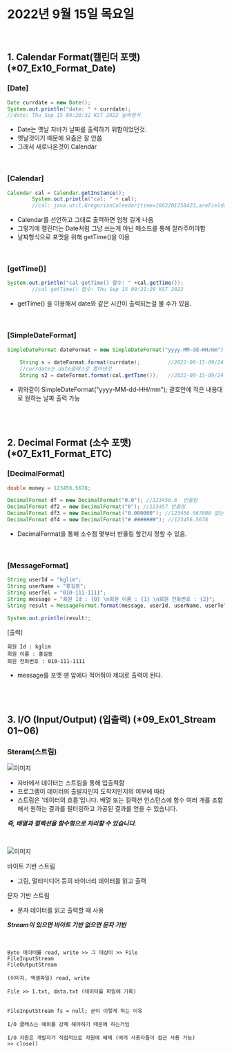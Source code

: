 # 2022년 9월 15일 목요일
<br>


## 1. Calendar Format(캘린더 포맷) (*07_Ex10_Format_Date)


### [Date]
```java
Date currdate = new	Date();
System.out.println("date: " + currdate);
//date: Thu Sep 15 09:20:32 KST 2022 날짜형식
```
- Date는 옛날 자바가 날짜를 출력하기 위함이었던것.
- 옛날것이기 때문에 요즘은 잘 안씀
- 그래서 새로나온것이 Calendar

<br>

### [Calendar]
```java
Calendar cal = Calendar.getInstance();
		System.out.println("cal: " + cal);
		//cal: java.util.GregorianCalendar[time=1663201258423,areFieldsSet=true,areAllFieldsSet=true,lenient=true,zone=sun.util.calendar.ZoneInfo[id="Asia/Seoul",offset=32400000,dstSavings=0,useDaylight=false,transitions=30,lastRule=null],firstDayOfWeek=1,minimalDaysInFirstWeek=1,ERA=1,YEAR=2022,MONTH=8,WEEK_OF_YEAR=38,WEEK_OF_MONTH=3,DAY_OF_MONTH=15,DAY_OF_YEAR=258,DAY_OF_WEEK=5,DAY_OF_WEEK_IN_MONTH=3,AM_PM=0,HOUR=9,HOUR_OF_DAY=9,MINUTE=20,SECOND=58,MILLISECOND=423,ZONE_OFFSET=32400000,DST_OFFSET=0]
```

- Calendar를 선언하고 그대로 출력하면 엄청 길게 나옴
- 그렇기에 캘린더는 Date처럼 그냥 쓰는게 아닌 매소드를 통해 잘라주어야함
- 날짜형식으로 포맷을 위해 getTime()을 이용

<br>

### [getTime()]
```java
System.out.println("cal getTime() 함수: " +cal.getTime());
		//cal getTime() 함수: Thu Sep 15 09:21:29 KST 2022
```

- getTime() 을 이용해서 date와 같은 시간이 출력되는걸 볼 수가 있음.

<br>

### [SimpleDateFormat]
```java
SimpleDateFormat dateFormat = new SimpleDateFormat("yyyy-MM-dd-HH/mm");
    
    String s = dateFormat.format(currdate);			//2022-09-15-09/24
    //currdate는 date클래스로 뽑아낸것
    String s2 = dateFormat.format(cal.getTime());	//2022-09-15-09/24
```

- 위와같이 SimpleDateFormat("yyyy-MM-dd-HH/mm"); 괄호안에 적은 내용대로 원하는 날짜 출력 가능


<br><br>


## 2. Decimal Format (소수 포맷) (*07_Ex11_Format_ETC)

### [DecimalFormat]
```java
double money = 123456.5678;

DecimalFormat df = new DecimalFormat("0.0"); //123456.6  반올림
DecimalFormat df2 = new DecimalFormat("0");	//123457 반올림
DecimalFormat df3 = new DecimalFormat("0.000000"); //123456.567800 없는 자리는 0으로 채움
DecimalFormat df4 = new DecimalFormat("#.#######"); //123456.5678 
```

- DecimalFormat을 통해 소수점 몇부터 반올림 할건지 정할 수 있음.

<br>

### [MessageFormat]
```java
String userId = "kglim";
String userName = "홍길동";
String userTel = "010-111-1111";
String message = "회원 Id : {0} \n회원 이름 : {1} \n회원 전화번호 : {2}";
String result = MessageFormat.format(message, userId, userName, userTel);

System.out.println(result);
```

[출력]

    회원 Id : kglim 
    회원 이름 : 홍길동 
    회원 전화번호 : 010-111-1111


- message를 포맷 맨 앞에다 적어줘야 제대로 출력이 된다.

<br><br>

## 3. I/O (Input/Output) (입출력) (*09_Ex01_Stream 01~06)

### Steram(스트림)

![이미지](https://img1.daumcdn.net/thumb/R1280x0/?scode=mtistory2&fname=https%3A%2F%2Fblog.kakaocdn.net%2Fdn%2FbvH00I%2FbtqydR4e1Ju%2FDaCDExX0OKOaZquiHWzWLK%2Fimg.png)

- 자바에서 데이터는 스트림을 통해 입출력함
- 프로그램이 데이터의 출발지인지 도착지인지의 여부에 따라
- 스트림은 '데이터의 흐름’입니다. 배열 또는 컬렉션 인스턴스에 함수 여러 개를 조합해서 원하는 결과를 필터링하고 가공된 결과를 얻을 수 있습니다.

***즉, 배열과 컬렉션을 함수형으로 처리할 수 있습니다.***

<br>

![이미지](https://mblogthumb-phinf.pstatic.net/MjAxNzAzMDdfMzcg/MDAxNDg4ODc1NTU1NzYz.Jh8-r-RQcxjkX0W2LKMtVT-1BDD1kHl9MwLqEflkySgg.i0cmhOjAE8R72W9oY_VuQVCpsPAndzgmFDgnIGkDvYsg.PNG.mcm1092/%EB%B0%94%EC%9D%B4%ED%8A%B8%EC%8A%A4%ED%8A%B8%EB%A6%BC_%EB%AC%B8%EC%9E%90%EC%8A%A4%ED%8A%B8%EB%A6%BC.png?type=w800)

바이트 기반 스트림
- 그림, 멀티미디어 등의 바이너리 데이터를 읽고 출력

문자 기반 스트림
- 문자 데이터를 읽고 출력할 때 사용


***Stream이 있으면 바이트 기반 없으면 문자 기반***

<br>

    Byte 데이터를 read, write >> 그 대상이 >> File
    FileInputStream
    FileOutputStream

    (이미지, 엑셀파일) read, write

    File >> 1.txt, data.txt (데이터를 파일에 기록)


    FileInputStream fs = null; 굳이 이렇게 하는 이유

    I/O 클래스는 예외를 강제 해야하기 때문에 하는거임

    I/O 자원은 개발자가 직접적으로 자원에 해제 (여러 사용자들이 접근 사용 가능)
    >> close() 